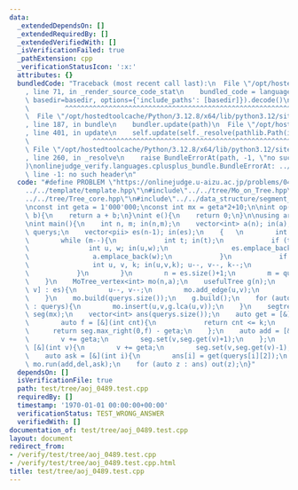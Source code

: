 ```yaml
---
data:
  _extendedDependsOn: []
  _extendedRequiredBy: []
  _extendedVerifiedWith: []
  _isVerificationFailed: true
  _pathExtension: cpp
  _verificationStatusIcon: ':x:'
  attributes: {}
  bundledCode: "Traceback (most recent call last):\n  File \"/opt/hostedtoolcache/Python/3.12.8/x64/lib/python3.12/site-packages/onlinejudge_verify/documentation/build.py\"\
    , line 71, in _render_source_code_stat\n    bundled_code = language.bundle(stat.path,\
    \ basedir=basedir, options={'include_paths': [basedir]}).decode()\n          \
    \         ^^^^^^^^^^^^^^^^^^^^^^^^^^^^^^^^^^^^^^^^^^^^^^^^^^^^^^^^^^^^^^^^^^^^^^^^^^^^^^^^^\n\
    \  File \"/opt/hostedtoolcache/Python/3.12.8/x64/lib/python3.12/site-packages/onlinejudge_verify/languages/cplusplus.py\"\
    , line 187, in bundle\n    bundler.update(path)\n  File \"/opt/hostedtoolcache/Python/3.12.8/x64/lib/python3.12/site-packages/onlinejudge_verify/languages/cplusplus_bundle.py\"\
    , line 401, in update\n    self.update(self._resolve(pathlib.Path(included), included_from=path))\n\
    \                ^^^^^^^^^^^^^^^^^^^^^^^^^^^^^^^^^^^^^^^^^^^^^^^^^^^^^^^^^\n \
    \ File \"/opt/hostedtoolcache/Python/3.12.8/x64/lib/python3.12/site-packages/onlinejudge_verify/languages/cplusplus_bundle.py\"\
    , line 260, in _resolve\n    raise BundleErrorAt(path, -1, \"no such header\"\
    )\nonlinejudge_verify.languages.cplusplus_bundle.BundleErrorAt: ../../tree/Tree_core.hpp:\
    \ line -1: no such header\n"
  code: "#define PROBLEM \"https://onlinejudge.u-aizu.ac.jp/problems/0489\"\n\n#include\"\
    ../../template/template.hpp\"\n#include\"../../tree/Mo_on_Tree.hpp\"\n#include\"\
    ../../tree/Tree_core.hpp\"\n#include\"../../data_structure/segment_tree.hpp\"\n\
    \nconst int geta = 1'000'000;\nconst int mx = geta*2+10;\n\nint op(int a, int\
    \ b){\n    return a + b;\n}\nint e(){\n    return 0;\n}\n\nusing ar = array<int,3>;\n\
    \nint main(){\n    int n, m; in(n,m);\n    vector<int> a(n); in(a);\n    vector<ar>\
    \ querys;\n    vector<pii> es(n-1); in(es);\n    {   \n        int pre = n+1;\n\
    \        while (m--){\n            int t; in(t);\n            if (t == 1){\n \
    \               int u, w; in(u,w);\n                es.emplace_back(u,pre++);\n\
    \                a.emplace_back(w);\n            }\n            if (t == 2){\n\
    \                int u, v, k; in(u,v,k); u--, v--, k--;\n                querys.push_back({u,v,k});\n\
    \            }\n        }\n        n = es.size()+1;\n        m = querys.size();\n\
    \    }\n    MoTree_vertex<int> mo(n,a);\n    usefulTree g(n);\n    for (auto &[u,\
    \ v] : es){\n        u--, v--;\n        mo.add_edge(u,v);\n        g.add_edge(u,v);\n\
    \    }\n    mo.build(querys.size());\n    g.build();\n    for (auto [u, v, k]\
    \ : querys){\n        mo.insert(u,v,g.lca(u,v));\n    }\n    segtree<int,op,e>\
    \ seg(mx);\n    vector<int> ans(querys.size());\n    auto get = [&](int k){\n\
    \        auto f = [&](int cnt){\n            return cnt <= k;\n        };\n  \
    \      return seg.max_right(0,f) - geta;\n    };\n    auto add = [&](int v){\n\
    \        v += geta;\n        seg.set(v,seg.get(v)+1);\n    };\n    auto del =\
    \ [&](int v){\n        v += geta;\n        seg.set(v,seg.get(v)-1);\n    };\n\
    \    auto ask = [&](int i){\n        ans[i] = get(querys[i][2]);\n    };\n   \
    \ mo.run(add,del,ask);\n    for (auto z : ans) out(z);\n}"
  dependsOn: []
  isVerificationFile: true
  path: test/tree/aoj_0489.test.cpp
  requiredBy: []
  timestamp: '1970-01-01 00:00:00+00:00'
  verificationStatus: TEST_WRONG_ANSWER
  verifiedWith: []
documentation_of: test/tree/aoj_0489.test.cpp
layout: document
redirect_from:
- /verify/test/tree/aoj_0489.test.cpp
- /verify/test/tree/aoj_0489.test.cpp.html
title: test/tree/aoj_0489.test.cpp
---
```

